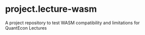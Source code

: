 # project.lecture-wasm
A project repository to test WASM compatibility and limitations for QuantEcon Lectures
